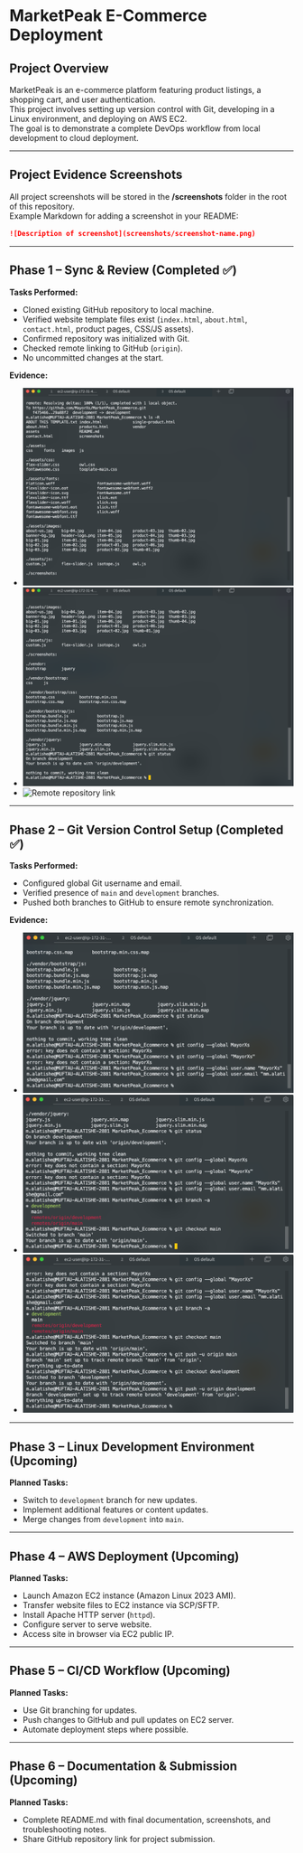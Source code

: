 # MarketPeak E-Commerce Deployment

## Project Overview
MarketPeak is an e-commerce platform featuring product listings, a shopping cart, and user authentication.  
This project involves setting up version control with Git, developing in a Linux environment, and deploying on AWS EC2.  
The goal is to demonstrate a complete DevOps workflow from local development to cloud deployment.

---

## Project Evidence Screenshots
All project screenshots will be stored in the **/screenshots** folder in the root of this repository.  
Example Markdown for adding a screenshot in your README:
```markdown
![Description of screenshot](screenshots/screenshot-name.png)
```

---

## Phase 1 – Sync & Review (Completed ✅)
**Tasks Performed:**
- Cloned existing GitHub repository to local machine.
- Verified website template files exist (`index.html`, `about.html`, `contact.html`, product pages, CSS/JS assets).
- Confirmed repository was initialized with Git.
- Checked remote linking to GitHub (`origin`).
- No uncommitted changes at the start.

**Evidence:**
- ![Project directory structure](screenshots/phase1-directory-structure.png)
- ![Git status clean working tree](screenshots/phase1-git-status.png)
- ![Remote repository link](screenshots/phase1-remote-link.png)

---

## Phase 2 – Git Version Control Setup (Completed ✅)
**Tasks Performed:**
- Configured global Git username and email.
- Verified presence of `main` and `development` branches.
- Pushed both branches to GitHub to ensure remote synchronization.

**Evidence:**
- ![Git config output](screenshots/phase2-git-config.png)
- ![Branch list and switching](screenshots/phase2-branch-list.png)
- ![Git push success for branches](screenshots/phase2-git-push.png)

---

## Phase 3 – Linux Development Environment (Upcoming)
**Planned Tasks:**
- Switch to `development` branch for new updates.
- Implement additional features or content updates.
- Merge changes from `development` into `main`.

---

## Phase 4 – AWS Deployment (Upcoming)
**Planned Tasks:**
- Launch Amazon EC2 instance (Amazon Linux 2023 AMI).
- Transfer website files to EC2 instance via SCP/SFTP.
- Install Apache HTTP server (`httpd`).
- Configure server to serve website.
- Access site in browser via EC2 public IP.

---

## Phase 5 – CI/CD Workflow (Upcoming)
**Planned Tasks:**
- Use Git branching for updates.
- Push changes to GitHub and pull updates on EC2 server.
- Automate deployment steps where possible.

---

## Phase 6 – Documentation & Submission (Upcoming)
**Planned Tasks:**
- Complete README.md with final documentation, screenshots, and troubleshooting notes.
- Share GitHub repository link for project submission.
